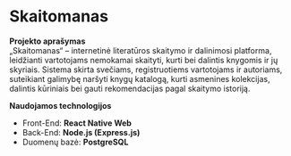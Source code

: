 # Skaitomanas  

**Projekto aprašymas**  
„Skaitomanas“ – internetinė literatūros skaitymo ir dalinimosi platforma, leidžianti vartotojams nemokamai skaityti, kurti bei dalintis knygomis ir jų skyriais. Sistema skirta svečiams, registruotiems vartotojams ir autoriams, suteikiant galimybę naršyti knygų katalogą, kurti asmenines kolekcijas, dalintis kūriniais bei gauti rekomendacijas pagal skaitymo istoriją.  

**Naudojamos technologijos**  
- Front-End: **React Native Web**  
- Back-End: **Node.js (Express.js)**  
- Duomenų bazė: **PostgreSQL**  
